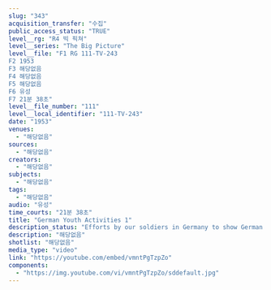 ```yaml
---
slug: "343"
acquisition_transfer: "수집"
public_access_status: "TRUE"
level__rg: "R4 빅 픽쳐"
level__series: "The Big Picture"
level__file: "F1 RG 111-TV-243
F2 1953
F3 해당없음
F4 해당없음
F5 해당없음
F6 유성
F7 21분 38초"
level__file_number: "111"
level__local_identifier: "111-TV-243"
date: "1953"
venues: 
  - "해당없음"
sources: 
  - "해당없음"
creators: 
  - "해당없음"
subjects: 
  - "해당없음"
tags: 
  - "해당없음"
audio: "유성"
time_courts: "21분 38초"
title: "German Youth Activities 1"
description_status: "Efforts by our soldiers in Germany to show German youth the ways of democracy."
description: "해당없음"
shotlist: "해당없음"
media_type: "video"
link: "https://youtube.com/embed/vmntPgTzpZo"
components: 
  - "https://img.youtube.com/vi/vmntPgTzpZo/sddefault.jpg"
---
```

